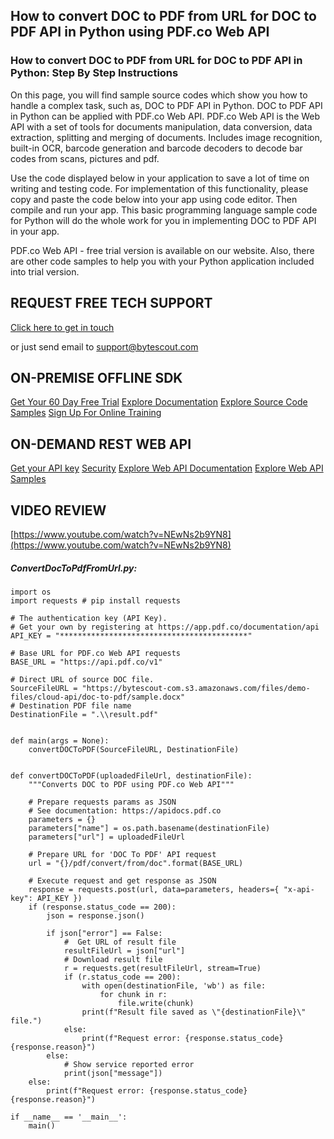 ## How to convert DOC to PDF from URL for DOC to PDF API in Python using PDF.co Web API

### How to convert DOC to PDF from URL for DOC to PDF API in Python: Step By Step Instructions

On this page, you will find sample source codes which show you how to handle a complex task, such as, DOC to PDF API in Python. DOC to PDF API in Python can be applied with PDF.co Web API. PDF.co Web API is the Web API with a set of tools for documents manipulation, data conversion, data extraction, splitting and merging of documents. Includes image recognition, built-in OCR, barcode generation and barcode decoders to decode bar codes from scans, pictures and pdf.

Use the code displayed below in your application to save a lot of time on writing and testing code. For implementation of this functionality, please copy and paste the code below into your app using code editor. Then compile and run your app. This basic programming language sample code for Python will do the whole work for you in implementing DOC to PDF API in your app.

PDF.co Web API - free trial version is available on our website. Also, there are other code samples to help you with your Python application included into trial version.

## REQUEST FREE TECH SUPPORT

[Click here to get in touch](https://bytescout.zendesk.com/hc/en-us/requests/new?subject=PDF.co%20Web%20API%20Question)

or just send email to [support@bytescout.com](mailto:support@bytescout.com?subject=PDF.co%20Web%20API%20Question) 

## ON-PREMISE OFFLINE SDK 

[Get Your 60 Day Free Trial](https://bytescout.com/download/web-installer?utm_source=github-readme)
[Explore Documentation](https://bytescout.com/documentation/index.html?utm_source=github-readme)
[Explore Source Code Samples](https://github.com/bytescout/ByteScout-SDK-SourceCode/)
[Sign Up For Online Training](https://academy.bytescout.com/)


## ON-DEMAND REST WEB API

[Get your API key](https://app.pdf.co/signup?utm_source=github-readme)
[Security](https://pdf.co/security)
[Explore Web API Documentation](https://apidocs.pdf.co?utm_source=github-readme)
[Explore Web API Samples](https://github.com/bytescout/ByteScout-SDK-SourceCode/tree/master/PDF.co%20Web%20API)

## VIDEO REVIEW

[https://www.youtube.com/watch?v=NEwNs2b9YN8](https://www.youtube.com/watch?v=NEwNs2b9YN8)




<!-- code block begin -->

##### **ConvertDocToPdfFromUrl.py:**
    
```
import os
import requests # pip install requests

# The authentication key (API Key).
# Get your own by registering at https://app.pdf.co/documentation/api
API_KEY = "******************************************"

# Base URL for PDF.co Web API requests
BASE_URL = "https://api.pdf.co/v1"

# Direct URL of source DOC file.
SourceFileURL = "https://bytescout-com.s3.amazonaws.com/files/demo-files/cloud-api/doc-to-pdf/sample.docx"
# Destination PDF file name
DestinationFile = ".\\result.pdf"


def main(args = None):
    convertDOCToPDF(SourceFileURL, DestinationFile)


def convertDOCToPDF(uploadedFileUrl, destinationFile):
    """Converts DOC to PDF using PDF.co Web API"""

    # Prepare requests params as JSON
    # See documentation: https://apidocs.pdf.co
    parameters = {}
    parameters["name"] = os.path.basename(destinationFile)
    parameters["url"] = uploadedFileUrl

    # Prepare URL for 'DOC To PDF' API request
    url = "{}/pdf/convert/from/doc".format(BASE_URL)

    # Execute request and get response as JSON
    response = requests.post(url, data=parameters, headers={ "x-api-key": API_KEY })
    if (response.status_code == 200):
        json = response.json()

        if json["error"] == False:
            #  Get URL of result file
            resultFileUrl = json["url"]            
            # Download result file
            r = requests.get(resultFileUrl, stream=True)
            if (r.status_code == 200):
                with open(destinationFile, 'wb') as file:
                    for chunk in r:
                        file.write(chunk)
                print(f"Result file saved as \"{destinationFile}\" file.")
            else:
                print(f"Request error: {response.status_code} {response.reason}")
        else:
            # Show service reported error
            print(json["message"])
    else:
        print(f"Request error: {response.status_code} {response.reason}")

if __name__ == '__main__':
    main()
```

<!-- code block end -->